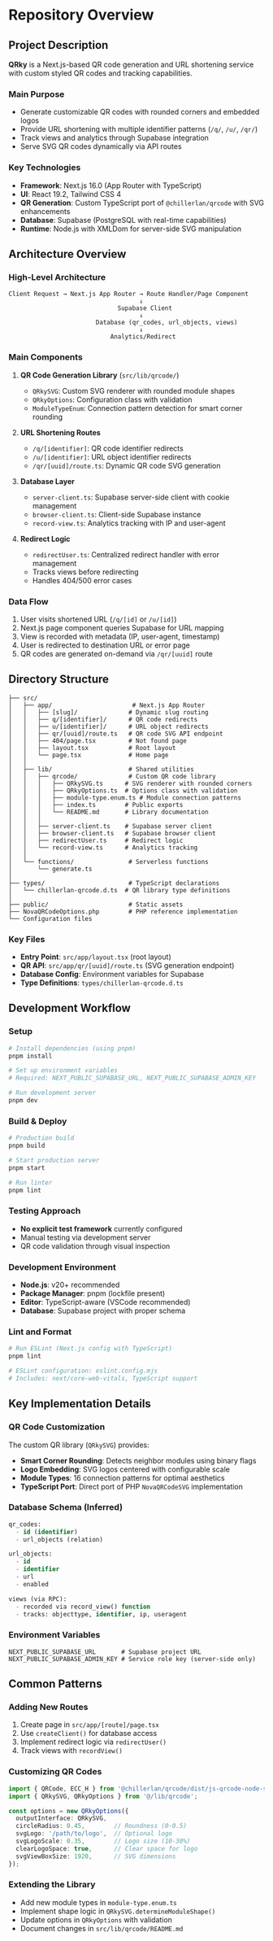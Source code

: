 # Repository Overview

## Project Description

**QRky** is a Next.js-based QR code generation and URL shortening service with custom styled QR codes and tracking capabilities.

### Main Purpose
- Generate customizable QR codes with rounded corners and embedded logos
- Provide URL shortening with multiple identifier patterns (`/q/`, `/u/`, `/qr/`)
- Track views and analytics through Supabase integration
- Serve SVG QR codes dynamically via API routes

### Key Technologies
- **Framework**: Next.js 16.0 (App Router with TypeScript)
- **UI**: React 19.2, Tailwind CSS 4
- **QR Generation**: Custom TypeScript port of `@chillerlan/qrcode` with SVG enhancements
- **Database**: Supabase (PostgreSQL with real-time capabilities)
- **Runtime**: Node.js with XMLDom for server-side SVG manipulation

## Architecture Overview

### High-Level Architecture
```
Client Request → Next.js App Router → Route Handler/Page Component
                                    ↓
                              Supabase Client
                                    ↓
                        Database (qr_codes, url_objects, views)
                                    ↓
                            Analytics/Redirect
```

### Main Components

1. **QR Code Generation Library** (`src/lib/qrcode/`)
   - `QRkySVG`: Custom SVG renderer with rounded module shapes
   - `QRkyOptions`: Configuration class with validation
   - `ModuleTypeEnum`: Connection pattern detection for smart corner rounding

2. **URL Shortening Routes**
   - `/q/[identifier]`: QR code identifier redirects
   - `/u/[identifier]`: URL object identifier redirects
   - `/qr/[uuid]/route.ts`: Dynamic QR code SVG generation

3. **Database Layer**
   - `server-client.ts`: Supabase server-side client with cookie management
   - `browser-client.ts`: Client-side Supabase instance
   - `record-view.ts`: Analytics tracking with IP and user-agent

4. **Redirect Logic**
   - `redirectUser.ts`: Centralized redirect handler with error management
   - Tracks views before redirecting
   - Handles 404/500 error cases

### Data Flow
1. User visits shortened URL (`/q/[id]` or `/u/[id]`)
2. Next.js page component queries Supabase for URL mapping
3. View is recorded with metadata (IP, user-agent, timestamp)
4. User is redirected to destination URL or error page
5. QR codes are generated on-demand via `/qr/[uuid]` route

## Directory Structure

```
├── src/
│   ├── app/                      # Next.js App Router
│   │   ├── [slug]/              # Dynamic slug routing
│   │   ├── q/[identifier]/      # QR code redirects
│   │   ├── u/[identifier]/      # URL object redirects
│   │   ├── qr/[uuid]/route.ts   # QR code SVG API endpoint
│   │   ├── 404/page.tsx         # Not found page
│   │   ├── layout.tsx           # Root layout
│   │   └── page.tsx             # Home page
│   │
│   ├── lib/                     # Shared utilities
│   │   ├── qrcode/              # Custom QR code library
│   │   │   ├── QRkySVG.ts      # SVG renderer with rounded corners
│   │   │   ├── QRkyOptions.ts  # Options class with validation
│   │   │   ├── module-type.enum.ts # Module connection patterns
│   │   │   ├── index.ts        # Public exports
│   │   │   └── README.md       # Library documentation
│   │   │
│   │   ├── server-client.ts    # Supabase server client
│   │   ├── browser-client.ts   # Supabase browser client
│   │   ├── redirectUser.ts     # Redirect logic
│   │   └── record-view.ts      # Analytics tracking
│   │
│   └── functions/               # Serverless functions
│       └── generate.ts
│
├── types/                       # TypeScript declarations
│   └── chillerlan-qrcode.d.ts  # QR library type definitions
│
├── public/                      # Static assets
├── NovaQRCodeOptions.php        # PHP reference implementation
└── Configuration files
```

### Key Files
- **Entry Point**: `src/app/layout.tsx` (root layout)
- **QR API**: `src/app/qr/[uuid]/route.ts` (SVG generation endpoint)
- **Database Config**: Environment variables for Supabase
- **Type Definitions**: `types/chillerlan-qrcode.d.ts`

## Development Workflow

### Setup
```bash
# Install dependencies (using pnpm)
pnpm install

# Set up environment variables
# Required: NEXT_PUBLIC_SUPABASE_URL, NEXT_PUBLIC_SUPABASE_ADMIN_KEY

# Run development server
pnpm dev
```

### Build & Deploy
```bash
# Production build
pnpm build

# Start production server
pnpm start

# Run linter
pnpm lint
```

### Testing Approach
- **No explicit test framework** currently configured
- Manual testing via development server
- QR code validation through visual inspection

### Development Environment
- **Node.js**: v20+ recommended
- **Package Manager**: pnpm (lockfile present)
- **Editor**: TypeScript-aware (VSCode recommended)
- **Database**: Supabase project with proper schema

### Lint and Format
```bash
# Run ESLint (Next.js config with TypeScript)
pnpm lint

# ESLint configuration: eslint.config.mjs
# Includes: next/core-web-vitals, TypeScript support
```

## Key Implementation Details

### QR Code Customization
The custom QR library (`QRkySVG`) provides:
- **Smart Corner Rounding**: Detects neighbor modules using binary flags
- **Logo Embedding**: SVG logos centered with configurable scale
- **Module Types**: 16 connection patterns for optimal aesthetics
- **TypeScript Port**: Direct port of PHP `NovaQRCodeSVG` implementation

### Database Schema (Inferred)
```sql
qr_codes:
  - id (identifier)
  - url_objects (relation)

url_objects:
  - id
  - identifier
  - url
  - enabled

views (via RPC):
  - recorded via record_view() function
  - tracks: objecttype, identifier, ip, useragent
```

### Environment Variables
```env
NEXT_PUBLIC_SUPABASE_URL       # Supabase project URL
NEXT_PUBLIC_SUPABASE_ADMIN_KEY # Service role key (server-side only)
```

## Common Patterns

### Adding New Routes
1. Create page in `src/app/[route]/page.tsx`
2. Use `createClient()` for database access
3. Implement redirect logic via `redirectUser()`
4. Track views with `recordView()`

### Customizing QR Codes
```typescript
import { QRCode, ECC_H } from '@chillerlan/qrcode/dist/js-qrcode-node-src.cjs';
import { QRkySVG, QRkyOptions } from '@/lib/qrcode';

const options = new QRkyOptions({
  outputInterface: QRkySVG,
  circleRadius: 0.45,        // Roundness (0-0.5)
  svgLogo: '/path/to/logo',  // Optional logo
  svgLogoScale: 0.35,        // Logo size (10-30%)
  clearLogoSpace: true,      // Clear space for logo
  svgViewBoxSize: 1920,      // SVG dimensions
});
```

### Extending the Library
- Add new module types in `module-type.enum.ts`
- Implement shape logic in `QRkySVG.determineModuleShape()`
- Update options in `QRkyOptions` with validation
- Document changes in `src/lib/qrcode/README.md`
